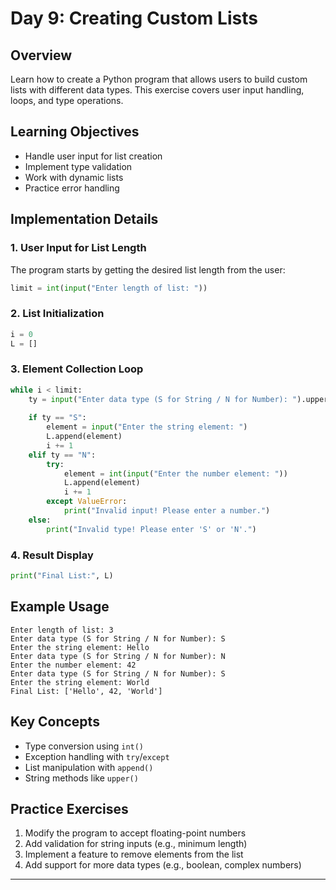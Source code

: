 # Day 9: Creating Custom Lists

## Overview
Learn how to create a Python program that allows users to build custom lists with different data types. This exercise covers user input handling, loops, and type operations.

## Learning Objectives
- Handle user input for list creation
- Implement type validation
- Work with dynamic lists
- Practice error handling

## Implementation Details

### 1. User Input for List Length
The program starts by getting the desired list length from the user:
```python
limit = int(input("Enter length of list: "))
```

### 2. List Initialization
```python
i = 0
L = []
```

### 3. Element Collection Loop
```python
while i < limit:
    ty = input("Enter data type (S for String / N for Number): ").upper()
    
    if ty == "S":
        element = input("Enter the string element: ")
        L.append(element)
        i += 1
    elif ty == "N":
        try:
            element = int(input("Enter the number element: "))
            L.append(element)
            i += 1
        except ValueError:
            print("Invalid input! Please enter a number.")
    else:
        print("Invalid type! Please enter 'S' or 'N'.")
```

### 4. Result Display
```python
print("Final List:", L)
```

## Example Usage
```
Enter length of list: 3
Enter data type (S for String / N for Number): S
Enter the string element: Hello
Enter data type (S for String / N for Number): N
Enter the number element: 42
Enter data type (S for String / N for Number): S
Enter the string element: World
Final List: ['Hello', 42, 'World']
```

## Key Concepts
- Type conversion using `int()`
- Exception handling with `try`/`except`
- List manipulation with `append()`
- String methods like `upper()`

## Practice Exercises
1. Modify the program to accept floating-point numbers
2. Add validation for string inputs (e.g., minimum length)
3. Implement a feature to remove elements from the list
4. Add support for more data types (e.g., boolean, complex numbers)

---

